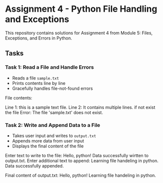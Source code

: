 # Assignment 4 - Python File Handling and Exceptions

This repository contains solutions for Assignment 4 from Module 5: Files, Exceptions, and Errors in Python.

## Tasks

### Task 1: Read a File and Handle Errors
- Reads a file `sample.txt`
- Prints contents line by line
- Gracefully handles file-not-found errors

File contents:

Line 1: this is a sample text file.
Line 2: It contains multiple lines.
if not exist the file
Error: The file 'sample.txt' does not exist.

### Task 2: Write and Append Data to a File
- Takes user input and writes to `output.txt`
- Appends more data from user input
- Displays the final content of the file


Enter text to write to the file: Hello, python!
Data successfully wirtten to output.txt.
Enter additional text to append: Learning file handeling in python.
Data successfully appended.

Final content of output.txt:
Hello, python!
Learning file handeling in python.
